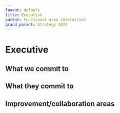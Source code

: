 ```yaml
---
layout: default
title: Executive
parent: Functional area interaction
grand_parent: Strategy 2021
---
```


# Executive

## What we commit to

## What they commit to

## Improvement/collaboration areas 